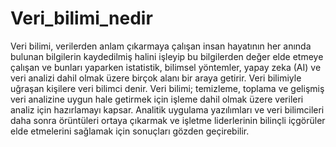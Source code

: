 # Veri_bilimi_nedir

Veri bilimi, verilerden anlam çıkarmaya çalışan insan hayatının her anında bulunan bilgilerin kaydedilmiş halini işleyip bu bilgilerden değer elde etmeye çalışan ve bunları yaparken istatistik, bilimsel yöntemler, yapay zeka (AI) ve veri analizi dahil olmak üzere birçok alanı bir araya getirir. Veri bilimiyle uğraşan kişilere veri bilimci denir. 
Veri bilimi; temizleme, toplama ve gelişmiş veri analizine uygun hale getirmek için işleme dahil olmak üzere verileri analiz için hazırlamayı kapsar. Analitik uygulama yazılımları ve veri bilimcileri daha sonra örüntüleri ortaya çıkarmak ve işletme liderlerinin bilinçli içgörüler elde etmelerini sağlamak için sonuçları gözden geçirebilir.

